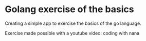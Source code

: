 # Golang exercise of the basics

Creating a simple app to exercise the basics of the go language.

Exercise made possible with a youtube video: coding with nana
